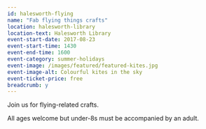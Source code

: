 ```yaml
---
id: halesworth-flying
name: "Fab flying things crafts"
location: halesworth-library
location-text: Halesworth Library
event-start-date: 2017-08-23
event-start-time: 1430
event-end-time: 1600
event-category: summer-holidays
event-image: /images/featured/featured-kites.jpg
event-image-alt: Colourful kites in the sky
event-ticket-price: free
breadcrumb: y
---
```


Join us for flying-related crafts.

All ages welcome but under-8s must be accompanied by an adult.
